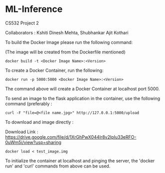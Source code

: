 # ML-Inference
CS532 Project 2

Collaborators : Kshiti Dinesh Mehta, Shubhankar Ajit Kothari

To build the Docker Image please run the following command:

(The image will be created from the Dockerfile mentioned)

```
docker build -t <Docker Image Name>:<Version>
```

To create a Docker Container, run the following:

```
docker run -p 5000:5000 <Docker Image Name>:<Version>
```
The command above will create a Docker Container at localhost port 5000.

To send an image to the flask application in the container, use the following command (preferably :

```
curl -F "file=@<file name.jpg>" http://127.0.0.1:5000/upload
```

To download and image directly  :

Download Link : https://drive.google.com/file/d/1XrGhPwX044Ir8v2IpIu33eRFO-0uWm5i/view?usp=sharing
```
docker load < test_image.img
```
To initialize the container at localhost and pinging the server, the 'docker run' and 'curl' commands from above can be used.
